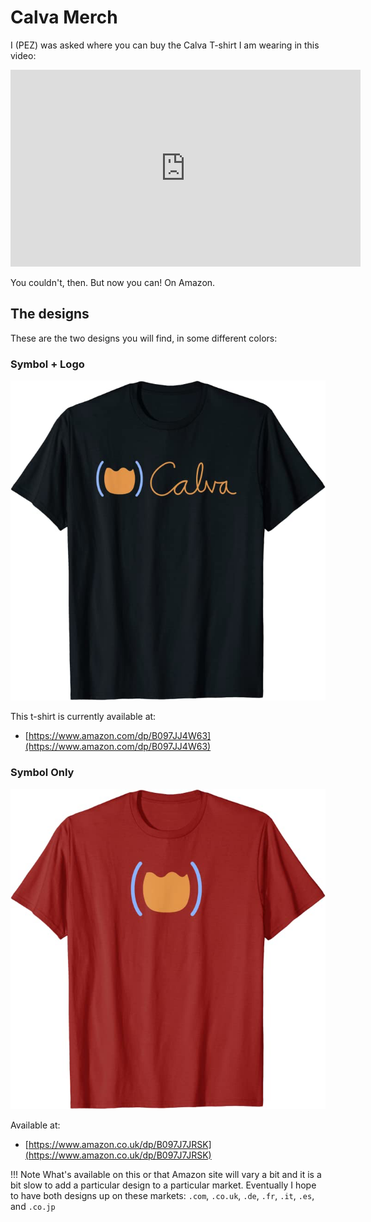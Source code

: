 # Calva Merch

I (PEZ) was asked where you can buy the Calva T-shirt I am wearing in this video:

<iframe width="560" height="315" src="https://www.youtube.com/embed/NIk5hVzA_fY" frameborder="0" allow="accelerometer; autoplay; clipboard-write; encrypted-media; gyroscope; picture-in-picture" allowfullscreen></iframe>

You couldn't, then. But now you can! On Amazon.

## The designs

These are the two designs you will find, in some different colors:

### Symbol + Logo

![Calva T-shirt Symbol + Logo](/images/merch/t-shirt-calva-symbol-and-logo.png)

This t-shirt is currently available at:

* [https://www.amazon.com/dp/B097JJ4W63](https://www.amazon.com/dp/B097JJ4W63)

### Symbol Only

![Calva T-shirt Symbol](/images/merch/t-shirt-calva-symbol.png)

Available at:

* [https://www.amazon.co.uk/dp/B097J7JRSK](https://www.amazon.co.uk/dp/B097J7JRSK)


!!! Note
    What's available on this or that Amazon site will vary a bit and it is a bit slow to add a particular design to a particular market. Eventually I hope to have both designs up on these markets: `.com`, `.co.uk`, `.de`, `.fr`, `.it`, `.es`, and `.co.jp`